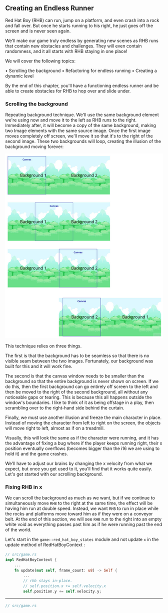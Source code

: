 ## Creating an Endless Runner

Red Hat Boy (RHB) can run, jump on a platform, and even crash into a rock and fall
over. But once he starts running to his right, he just goes off the screen and is never seen
again.

We'll make our game truly endless by generating
new scenes as RHB runs that contain new obstacles and challenges. They will even contain
randomness, and it all starts with RHB staying in one place!

We will cover the following topics:

• Scrolling the background
• Refactoring for endless running
• Creating a dynamic level

By the end of this chapter, you'll have a functioning endless runner and be able to create
obstacles for RHB to hop over and slide under.


### Scrolling the background

Repeating background technique. We'll use the same background element we're using now and move it to the left as RHB
runs to the right. Immediately after, it will become a copy of the same background,
making two Image elements with the same source image. Once the first image moves
completely off screen, we'll move it so that it's to the right of the second image. These two
backgrounds will loop, creating the illusion of the background moving forever:

![Sliding the canvas over the background](./readme_pix/scrolling_bg.png)

This technique relies on three things. 

The first is that the background has to be seamless so that there is no visible seam between the two images. Fortunately, our background was built for this and it will work fine. 

The second is that the canvas window needs to be smaller than the background so that the entire background 
is never shown on screen.
If we do this, then the first background can go entirely off screen to the left and then be
moved to the right of the second background, all without any noticeable gaps or tearing.
This is because this all happens outside the window's boundaries. 
I like to think of it as being offstage in a play, then scrambling over to the right-hand side 
behind the curtain.

Finally, we must use another illusion and freeze the main character in place. 
Instead of moving the character from left to right on the screen, the objects will move right 
to left, almost as if on a treadmill.
 
Visually, this will look the same as if the character were running, 
and it has the advantage of fixing a bug where if the player keeps running right,
their x position eventually overflows (becomes bigger than the i16 we are using to hold it)
and the game crashes. 

We'll have to adjust our brains by changing the x velocity from what we expect, 
but once you get used to it, you'll find that it works quite easily. 
Let's get started with our scrolling background.


### Fixing RHB in x

We can scroll the background as much as we want, but if we continue to simultaneously
move `RHB` to the right at the same time, the effect will be having him run at double speed.
Instead, we want `RHB` to run in place while the rocks and platforms move toward him as
if they were on a conveyor belt. At the end of this section, we will see `RHB` run to the right
into an empty white void as everything passes past him as if he were running past the end
of the world.

Let's start in the `game::red_hat_boy_states` module 
and not update `x` in the update method of RedHatBoyContext :


```rust
// src/game.rs
impl RedHatBoyContext {
    ...
    fn update(mut self, frame_count: u8) -> Self {
        ...
        // rhb stays in-place.  
        // self.position.x += self.velocity.x
        self.position.y += self.velocity.y;

```


----------------------

```rust
// src/game.rs


```





